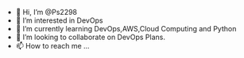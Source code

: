 - 👋 Hi, I’m @Ps2298
- 👀 I’m interested in DevOps
- 🌱 I’m currently learning DevOps,AWS,Cloud Computing and Python
- 💞️ I’m looking to collaborate on DevOps Plans.
- 📫 How to reach me ...

<!---
Ps2298/Ps2298 is a ✨ special ✨ repository because its `README.md` (this file) appears on your GitHub profile.
You can click the Preview link to take a look at your changes.
--->
